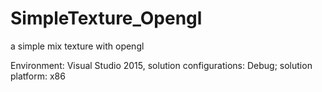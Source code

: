 # SimpleTexture_Opengl
a simple mix texture with opengl

Environment: Visual Studio 2015, solution configurations: Debug;  solution platform: x86
